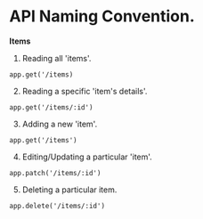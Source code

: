 # API Naming Convention.

**Items**

1. Reading all 'items'.

```
app.get('/items)

```

2. Reading a specific 'item's details'.

```
app.get('/items/:id')

```

3. Adding a new 'item'.

```
app.get('/items')

```

4. Editing/Updating a particular 'item'.

```
app.patch('/items/:id')

```

5. Deleting a particular item.

```
app.delete('/items/:id')

```